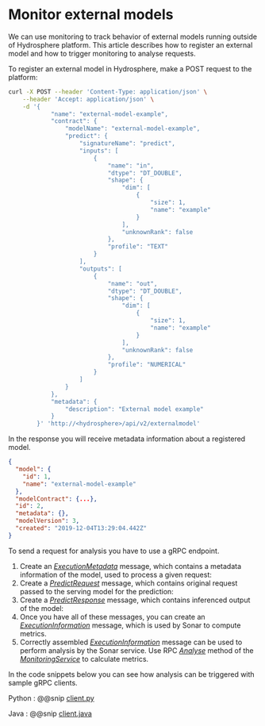 # Monitor external models

We can use monitoring to track behavior of external models running 
outside of Hydrosphere platform. This article describes how to register 
an external model and how to trigger monitoring to analyse requests.

To register an external model in Hydrosphere, make a POST request
to the platform:

```sh
curl -X POST --header 'Content-Type: application/json' \
    --header 'Accept: application/json' \
    -d '{
            "name": "external-model-example",
            "contract": {
                "modelName": "external-model-example",
                "predict": {
                    "signatureName": "predict",
                    "inputs": [
                        {
                            "name": "in",
                            "dtype": "DT_DOUBLE",
                            "shape": {
                                "dim": [
                                    {
                                        "size": 1,
                                        "name": "example"
                                    }
                                ],
                                "unknownRank": false
                            },
                            "profile": "TEXT"
                        }
                    ],
                    "outputs": [
                        {
                            "name": "out",
                            "dtype": "DT_DOUBLE",
                            "shape": {
                                "dim": [
                                    {
                                        "size": 1,
                                        "name": "example"
                                    }
                                ],
                                "unknownRank": false
                            },
                            "profile": "NUMERICAL"
                        }
                    ]
                }
            },
            "metadata": {
                "description": "External model example"
            }
        }' 'http://<hydrosphere>/api/v2/externalmodel'
```

In the response you will receive metadata information about a registered 
model. 

```json
{
  "model": {
    "id": 1,
    "name": "external-model-example"
  },
  "modelContract": {...},
  "id": 2,
  "metadata": {},
  "modelVersion": 3,
  "created": "2019-12-04T13:29:04.442Z"
}
```

To send a request for analysis you have to use a gRPC endpoint. 

1. Create an *[ExecutionMetadata](https://github.com/Hydrospheredata/hydro-serving-protos/blob/master/src/hydro_serving_grpc/monitoring/metadata.proto#L22)* 
message, which contains a metadata information of the model, used to 
process a given request:
2. Create a *[PredictRequest](https://github.com/Hydrospheredata/hydro-serving-protos/blob/master/src/hydro_serving_grpc/tf/api/predict.proto#L14)* 
message, which contains original request passed to the serving model 
for the prediction:
3. Create a *[PredictResponse](https://github.com/Hydrospheredata/hydro-serving-protos/blob/master/src/hydro_serving_grpc/tf/api/predict.proto#L26)* 
message, which contains inferenced output of the model: 
4. Once you have all of these messages, you can create an 
*[ExecutionInformation](https://github.com/Hydrospheredata/hydro-serving-protos/blob/master/src/hydro_serving_grpc/monitoring/api.proto#L10)* 
message, which is used by Sonar to compute metrics. 
5. Correctly assembled *[ExecutionInformation](https://github.com/Hydrospheredata/hydro-serving-protos/blob/master/src/hydro_serving_grpc/monitoring/api.proto#L10)* 
message can be used to perform analysis by the Sonar service. Use RPC 
*[Analyse](https://github.com/Hydrospheredata/hydro-serving-protos/blob/master/src/hydro_serving_grpc/monitoring/api.proto#L20)* 
method of the *[MonitoringService](https://github.com/Hydrospheredata/hydro-serving-protos/blob/master/src/hydro_serving_grpc/monitoring/api.proto#L19)* 
to calculate metrics.

In the code snippets below you can see how analysis can be triggered with 
sample gRPC clients. 

Python
:   @@snip [client.py](snippets/python-external-model-grpc.py)

Java
:   @@snip [client.java](snippets/java-external-model-grpc.java)